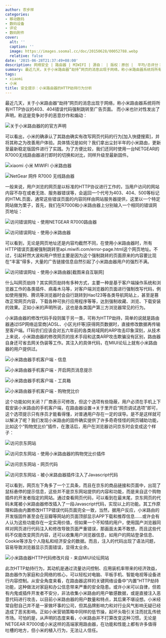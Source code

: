 ```yaml
---
author: 农步祥
categories:
- 移动数码
- 数码设备
- 评论
- 数码附件
cover:
  alt: ''
  caption: ''
  image: https://images.soomal.cc/doc/20150628/00052788.webp
  relative: false
date: '2015-06-28T21:37:49+08:00'
description: 网络安全 | 路由器 | MIWIFI | 源自： | 版权：原创 |  平均/总评分：09.67/1654
summary: 最近几天，关于小米路由器“劫持”网页的消息出现于网络，称小米路由器系统将所有HTTP协议的403、404错误代码强制跳转至广告页面。 而小米也针对性发出了声明，称这是竞争对手的恶意炒作和煽动。实际的情况又是如何？
tags:
- xiaomi
- 小米
title: 安全提示：小米路由器的HTTP劫持行为分析
---
```


最近几天，关于小米路由器“劫持”网页的消息出现于网络，称小米路由器系统将所有HTTP协议的403、404错误代码强制跳转至广告页面。 而小米也针对性发出了声明，称这是竞争对手的恶意炒作和煽动：



![关于小米路由器的的官方声明](https://images.soomal.cc/doc/20150628/00052785.webp)



可以看出，小米的确承认了其路由确实有改写网页代码的行为[加入快捷搜索]，并将其称之为改善用户体验。具体情况是如何？我们拿出尘封半年的小米路由，更新至最新稳定版固件进行了实践。为了方便比较，我们还同时使用一台NETGEAR的R7000无线路由器进行即时的切换和对比，同样升级至最新固件。



![xiaomi 小米 MIWIFI 小米路由器](https://images.soomal.cc/doc/20140219/00040448_01.webp)



![NetGear 网件 R7000 无线路由器](https://images.soomal.cc/doc/20140806/00044696_01.webp)



一般来说，用户浏览的网页是以标准的HTTP协议进行工作的，当用户访问的网站内容不存在或者无效、服务器错误等，会返回一个代号为403、404、500等标记的HTML页面，通常这些错误页面的内容同样由网站服务器提供，这里以一个特定网站做为栗子，首先，我们在R7000和小米路由器上分别输入一个相同的错误网页地址：



![访问错误网址 - 使用NETGEAR R7000路由器](https://images.soomal.cc/doc/20150628/00052749_01.webp)



![访问错误网址 - 使用小米路由器](https://images.soomal.cc/doc/20150628/00052750_01.webp)



可以看到，无论是网页地址还是内容均截然不同，在使用小米路由器时，所有HTTP错误页面被强制跳转至api.miwifi.com/error-page.html这个网页地址。不过，引起轩然大波和用户愤怒主要是因为这个强制跳转的页面原来的内容要比现在“丰富”得多，大量的广告链接信息自然引起了小米路由器用户的强烈不满。



![访问错误网址 - 使用小米路由器[截图来自互联网]](https://images.soomal.cc/doc/20150628/00052773.webp)



什么叫网页劫持？其实网页劫持有多种方式，主要一种是基于客户端操作系统和浏览器工作的各类插件、病毒木马等，对客户端浏览器的页面进行强制改写代码，例如使用搜狗、腾讯等浏览器时会自行跳转到Hao123等各类导航网站上，甚至是篡改正常网页内容，下载各种可执行应用程序等等，达到强制收藏、浏览、下载安装的效果。正如小米的声明所说，这也是各类国产第三方浏览器常见的行为。



小米路由器的修改代码手段则属于另一类，可称为HTTP劫持，简单的说就是路由器通过ISP网络运营商[ADSL、小区光纤等]获得网页数据时，直接修改数据再传输至客户端。IT码农们应该会对五六年前的各类局域网的ARP攻击印象深刻，从技术上来说，小米路由器的修改网页的技术手段和这类ARP攻击欺骗没有区别，路由器自身还可省去网关伪装等工作。其注入的具体代码，在MIUI论坛上就有小米路由器的用户提供过。



![小米路由器手机客户端 - 信息](https://images.soomal.cc/doc/20150628/00052780_01.webp)



![小米路由器手机客户端 - 开启网页消息提示](https://images.soomal.cc/doc/20150628/00052781_01.webp)



![小米路由器手机客户端 - 工具箱](https://images.soomal.cc/doc/20150628/00052782_01.webp)



![小米路由器手机客户端 - 购物党比价](https://images.soomal.cc/doc/20150628/00052783_01.webp)



这个功能如何关闭？厂商表示可修改，但这个选项有些隐蔽，用户必须在手机上下载安装小米路由的手机客户端，在路由器设置->关于里开启“网页调试选项”即可，这个选项提示只有序员才能看得懂，对普通用户存在一定的误导。是不是这样就可以解决了呢？我们发现小米路由的固件确实提供了许多奇奇怪怪的网页辅助功能，比如这个“购物党比价”插件，在激活后，用户在浏览器访问京东时会变成这个样子：



![访问京东网站](https://images.soomal.cc/doc/20150628/00052775_01.webp)



![访问京东网站 - 使用小米路由器的购物党比价插件](https://images.soomal.cc/doc/20150628/00052776_01.webp)



![访问京东网站 - 网页代码](https://images.soomal.cc/doc/20150628/00052778_01.webp)



![访问京东网站 - 被小米路由器插件注入了Javascript代码](https://images.soomal.cc/doc/20150628/00052779_01.webp)



可以看到，网页左下角多了一个工具条，而且在京东的商品链接和页面中，出现了鼠标悬停的提示信息，这些并不是京东网站提供的内容和功能，而是来自这个购物插件的开发者指定的网站。通过查看网页代码，可以看到在最末尾，京东网页的代码末尾被小米路由器修改插入了一段Javascript代码，实现以上的功能。其工作原理和路由内置修改HTTP错误代码页面完全一致，当然，据用户反应，小米路由的开发版固件甚至会在豆瓣等网站的页面顶部显示APP下载和推荐信息……或许会有人认为这些功能存在一定实用价值，但如果一个不知情的用户，使用国产浏览器同样对网页进行代码注入和修改导致页面严重错误，那画面太美不敢想，而且这些代码不仅能改变网页内容，还可以收集用户浏览器信息，如用户的网站登录信息、Cookie等涉及个人隐私和经济安全的数据。而且，注入的代码出现了语法问题，容易导致浏览器显示页面错误，显得太业余。



![小米路由器HTTP代码修改片段 - 来自MIUI论坛网站](https://images.soomal.cc/doc/20150628/00052787.webp)



此次HTTP劫持行为，其动机是通过流量访问控制、应用装机率带来的经济效益，路由器作为家庭和企网络的核心，可以轻松对电脑、平板手机、智能电视等设备进行内容控制。从安全角度来看，在路由器这样的关键网络设备中“内置”HTTP劫持功能，这种做法对家庭和办公信息带来严重的安全隐患。或许小米可以自律，但若有内鬼或插件开发者不安分，非法收集小米路由的用户敏感数据，或是直接注入恶意代码进行攻击，以目前小米路由器的用户数量和特点，其后果不堪设想。小米经常自慰自己并不是一家做坏事的公司，但其品牌影响力和对行业风气影响无疑已经造成了恶劣影响。正如小米营销策略中同样的低节操，起坏头吸引关注而扰乱传统市场。可怕的是，从声明的态度来看，小米路由并不打算改变这种习惯。无论是NETGEAR R7000或小米这样的高端家用路由器，在功能和性能上都有许多值得吐槽的地方，但小米的植入行为，无法让人信任。